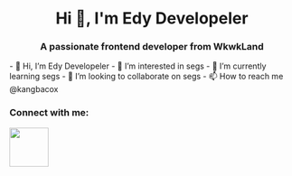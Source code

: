 <h1 align="center">Hi 👋, I'm Edy Developeler</h1>
<h3 align="center">A passionate frontend developer from WkwkLand</h3>
- 👋 Hi, I’m Edy Developeler
- 👀 I’m interested in segs
- 🌱 I’m currently learning segs
- 💞️ I’m looking to collaborate on segs
- 📫 How to reach me @kangbacox

<h3 align="left">Connect with me:</h3>
<p align="left">
<a href="https://t.me/kangbacox" target="blank"><img align="center" src="https://encrypted-tbn0.gstatic.com/images?q=tbn:ANd9GcS2SF2L2dLlzXCo08rwQkoN-CSc--18rvf-Qw&usqp=CAU" alt="" height="69" width="69" /></a>
</p>
